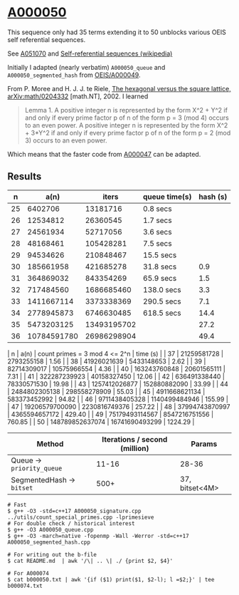 # [A000050](https://oeis.org/A000050)

This sequence only had 35 terms extending it to 50 unblocks various OEIS
self referential sequences.

See [A051070](https://oeis.org/A051070) and
[Self-referential sequences (wikipedia)](https://en.wikipedia.org/wiki/On-Line_Encyclopedia_of_Integer_Sequences#Self-referential_sequences)

Initially I adapted (nearly verbatim) `A000050_queue` and `A000050_segmented_hash`
from [OEIS/A000049](../A000049).

From P. Moree and H. J. J. te Riele,
[The hexagonal versus the square lattice, arXiv:math/0204332](https://arxiv.org/abs/math/0204332)
[math.NT], 2002. I learned

> Lemma 1. A positive integer n is represented by the form X^2 + Y^2 if and only if
every prime factor p of n of the form p = 3 (mod 4) occurs to an even power. A
positive integer n is represented by the form X^2 + 3\*Y^2 if and only if every prime
factor p of n of the form p = 2 (mod 3) occurs to an even power.

Which means that the faster code from [A000047](../A000047) can be adapted.

## Results

| n  | a(n)          | iters          | queue time(s)| hash (s) |
|----|---------------|----------------|--------------|----------|
| 25 | 6402706       | 13181716       | 0.8     secs |          |
| 26 | 12534812      | 26360545       | 1.7     secs |          |
| 27 | 24561934      | 52717056       | 3.6     secs |          |
| 28 | 48168461      | 105428281      | 7.5     secs |          |
| 29 | 94534626      | 210848467      | 15.5    secs |          |
| 30 | 185661958     | 421685278      | 31.8    secs | 0.9      |
| 31 | 364869032     | 843354269      | 65.9    secs | 1.5      |
| 32 | 717484560     | 1686685460     | 138.0   secs | 3.3      |
| 33 | 1411667114    | 3373338369     | 290.5   secs | 7.1      |
| 34 | 2778945873    | 6746630485     | 618.5   secs | 14.4     |
| 35 | 5473203125    | 13493195702    |              | 27.2     |
| 36 | 10784591780   | 26986298904    |              | 49.4     |

| n  | a(n)          | count primes = 3 mod 4 <= 2^n | time (s) |
| 37 | 21259581728   | 2793255158       | 1.56    |
| 38 | 41926021639   | 5433148653       | 2.62    |
| 39 | 82714309017   | 10575966554      | 4.36    |
| 40 | 163243760848  | 20601565111      | 7.31    |
| 41 | 322287239923  | 40158327450      | 12.06   |
| 42 | 636491338440  | 78330571530      | 19.98   |
| 43 | 1257412026877 | 152880882090     | 33.99   |
| 44 | 2484802305138 | 298558278909     | 55.03   |
| 45 | 4911668621134 | 583373452992     | 94.82   |
| 46 | 9711438405328 | 1140499484946    | 155.99  |
| 47 | 19206579700090 | 2230816749376   | 257.22  |
| 48 | 37994743870997 | 4365594657172   | 429.40  |
| 49 | 75179493114567 | 8547216751556   | 760.85  |
| 50 | 148789852637074 | 16741690493299 | 1224.29 |

| Method | Iterations / second (million) | Params |
|--------|-------------------------------|--------|
| Queue -> `priority_queue` | 11-16 | 28-36 |
| SegmentedHash -> `bitset` | 500+  | 37, bitset<4M> |

```
# Fast
$ g++ -O3 -std=c++17 A000050_signature.cpp ../utils/count_special_primes.cpp -lprimesieve
# For double check / historical interest
$ g++ -O3 A000050_queue.cpp
$ g++ -O3 -march=native -fopenmp -Wall -Werror -std=c++17 A000050_segmented_hash.cpp

# For writing out the b-file
$ cat README.md  | awk '/\| .. \| ./ {print $2, $4}'

# For A000074
$ cat b000050.txt | awk '{if ($1) print($1, $2-l); l =$2;}' | tee b000074.txt
```

